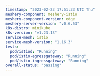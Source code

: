 ```yaml
---
timestamp: "2023-02-23 17:51:33 UTC Thu"
meshery-component: meshery-istio
meshery-component-version: edge
meshery-server-version: "v0.6.53"
k8s-distro: minikube
k8s-version: "v1.23.13"
service-mesh: istio
service-mesh-version: "1.16.3"
tests:
  pod/istiod: "Running"
  pod/istio-egressgateway: "Running"
  pod/istio-ingressgateway: "Running"
overall-status: "passing"
---
```

